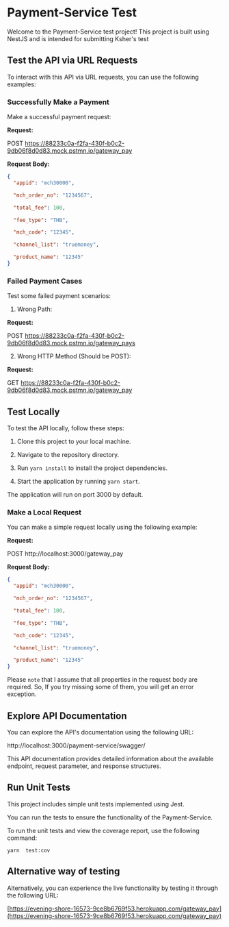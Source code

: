 # Payment-Service Test

Welcome to the Payment-Service test project! This project is built using NestJS and is intended for submitting Ksher's test

## Test the API via URL Requests

To interact with this API via URL requests, you can use the following examples:

### Successfully Make a Payment

Make a successful payment request:

**Request:**

POST https://88233c0a-f2fa-430f-b0c2-9db06f8d0d83.mock.pstmn.io/gateway_pay

**Request Body:**

```json
{
  "appid": "mch30000",

  "mch_order_no": "1234567",

  "total_fee": 100,

  "fee_type": "THB",

  "mch_code": "12345",

  "channel_list": "truemoney",

  "product_name": "12345"
}
```

### Failed Payment Cases

Test some failed payment scenarios:

1. Wrong Path:

**Request:**

POST https://88233c0a-f2fa-430f-b0c2-9db06f8d0d83.mock.pstmn.io/gateway_pays

2. Wrong HTTP Method (Should be POST):

**Request:**

GET https://88233c0a-f2fa-430f-b0c2-9db06f8d0d83.mock.pstmn.io/gateway_pay

## Test Locally

To test the API locally, follow these steps:

1. Clone this project to your local machine.

2. Navigate to the repository directory.

3. Run `yarn install` to install the project dependencies.

4. Start the application by running `yarn start`.

The application will run on port 3000 by default.

### Make a Local Request

You can make a simple request locally using the following example:

**Request:**

POST http://localhost:3000/gateway_pay

**Request Body:**

```json
{
  "appid": "mch30000",

  "mch_order_no": "1234567",

  "total_fee": 100,

  "fee_type": "THB",

  "mch_code": "12345",

  "channel_list": "truemoney",

  "product_name": "12345"
}
```

Please `note` that I assume that all properties in the request body are required. So, If you try missing some of them, you will get an error exception.

## Explore API Documentation

You can explore the API's documentation using the following URL:

http://localhost:3000/payment-service/swagger/

This API documentation provides detailed information about the available endpoint, request parameter, and response structures.

## Run Unit Tests

This project includes simple unit tests implemented using Jest.

You can run the tests to ensure the functionality of the Payment-Service.

To run the unit tests and view the coverage report, use the following command:

```shell
yarn  test:cov
```

## Alternative way of testing

Alternatively, you can experience the live functionality by testing it through the following URL:

[https://evening-shore-16573-9ce8b6769f53.herokuapp.com/gateway_pay](https://evening-shore-16573-9ce8b6769f53.herokuapp.com/gateway_pay)
